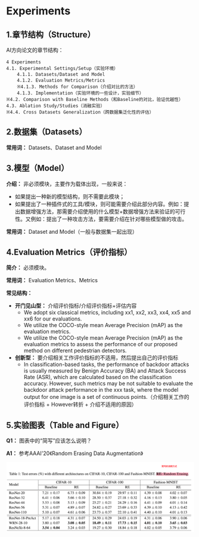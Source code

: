# Experiments

## 1.章节结构（Structure）

AI方向论文的章节结构：

```
4 Experiments
4.1. Experimental Settings/Setup（实验环境）
	4.1.1. Datasets/Dataset and Model
	4.1.2. Evaluation Metrics/Metrics
	※4.1.3. Methods for Comparison（介绍对比的方法）
	4.1.3. Implementation（实验环境的一些设计，实验细节）
※4.2. Comparison with Baseline Methods（和Baseline的对比，验证优越性）
4.3. Ablation Study/Studies（消融实验）
※4.4. Cross Datasets Generalization（跨数据集泛化性的评估）
```



## 2.数据集（Datasets）

**常用词：** Datasets、Dataset and Model





## 3.模型（Model）

**介绍：** 非必须模块，主要作为载体出现，一般来说：

- 如果提出一种新的模型结构，则不需要此模块；
- 如果提出了一种插件式的工具/模块，则可能需要介绍此部分内容。例如：提出数据增强方法，那需要介绍使用的什么模型+数据增强方法来验证的可行性。又例如：提出了一种攻击方法，要需要介绍在针对哪些模型做的攻击。

**常用词：** Dataset and Model（一般与数据集一起出现）





## 4.Evaluation Metrics（评价指标）

**简介：** 必须模块。

**常用词：** Evaluation Metrics、Metrics

**常见结构：**

- **开门见山型：** 介绍评价指标/介绍评价指标+评估内容
  - We adopt six classical metrics, including xx1, xx2, xx3, xx4, xx5 and xx6 for our evaluations. 
  - We utilize the COCO-style mean Average Precision (mAP) as the evaluation metrics.
  - We utilize the COCO-style mean Average Precision (mAP) as the evaluation metrics to assess the performance of our proposed method on different pedestrian detectors. 
- **创新型：** 要介绍相关工作评价指标的不适用，然后提出自己的评价指标
  - In classification-based tasks, the performance of backdoor attacks is usually measured by Benign Accuracy (BA) and Attack Success Rate (ASR), which are calculated based on the classification accuracy. However, such metrics may be not suitable to evaluate the backdoor attack performance in the xxx task, where the model output for one image is a set of continuous points.（介绍相关工作的评价指标 + However转折 + 介绍不适用的原因）





## 5.实验图表（Table and Figure）

**Q1：** 图表中的“简写”应该怎么说明？

**A1：** 参考AAAI'20《Random Erasing Data Augmentation》

![](./assets/WX20231109-093122.png)








